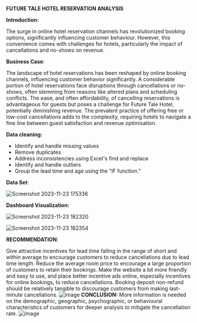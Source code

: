 **FUTURE TALE HOTEL RESERVATION ANALYSIS**

**Introduction:**

The surge in online hotel reservation channels has revolutionized booking options, significantly influencing customer behaviour. However, this convenience comes with challenges for hotels, particularly the impact of cancellations and no-shows on revenue.

**Business Case**:

The landscape of hotel reservations has been reshaped by online booking channels, influencing customer behavior significantly. A considerable portion of hotel reservations face disruptions through cancellations or no-shows, often stemming from reasons like altered plans and scheduling conflicts. The ease, and often affordability, of cancelling reservations is advantageous for guests but poses a challenge for Future Tale Hotel, potentially diminishing revenue. The prevalent practice of offering free or low-cost cancellations adds to the complexity, requiring hotels to navigate a fine line between guest satisfaction and revenue optimisation.

**Data cleaning:**

- Identify and handle missing values
- Remove duplicates
- Address inconsistencies using Excel's find and replace
- Identify and handle outliers
- Group the lead time and age using the "IF function."

**Data Set**:

![Screenshot 2023-11-23 175336](https://github.com/Cquence1/Excel-workstation/assets/122535644/dd73de20-2c57-4368-8141-f223e47ccc78)

**Dashboard Visualization:**

![Screenshot 2023-11-23 182320](https://github.com/Cquence1/Excel-workstation/assets/122535644/942ffca9-ccda-4d6b-99fe-2ff0288ae6bb)


![Screenshot 2023-11-23 182354](https://github.com/Cquence1/Excel-workstation/assets/122535644/3799f856-385a-495f-ab97-543b5333d878)

**RECOMMENDATION**:

Give attractive incentives for lead time falling in the range of short and within average to encourage customers to reduce cancellations due to lead time length. 
Reduce the average room price to encourage a large proportion of customers to retain their bookings.
Make the website a bit more friendly and easy to use, and place better incentive ads online, especially incentives for online bookings, to reduce cancellations.
Booking deposit non-refund should be relatively tangible to discourage customers from making last-minute cancellations.
![image](https://github.com/Cquence1/Excel-workstation/assets/122535644/d6271d33-87de-4c24-8d18-e9052e10efba)
**CONCLUSION:**
More information is needed on the demographic, geographic, psychographic, or behavioural characteristics of customers for deeper analysis to mitigate the cancellation rate.
![image](https://github.com/Cquence1/Excel-workstation/assets/122535644/3bf24a5c-9362-40cb-ba02-c9915d7a8d8c)


